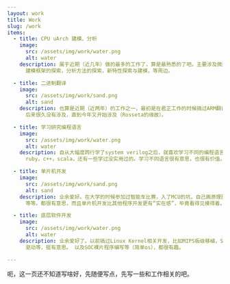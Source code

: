 ```yaml
---
layout: work
title: Work
slug: /work
items:
  - title: CPU uArch 建模、分析
    image:
      src: /assets/img/work/water.png
      alt: water
    description: 属于近期（近几年）做的最多的工作了，算是最熟悉的了吧。主要涉及微架构建模，微架构性能分析，
      建模框架的探索，分析方法的探索，新特性探索与建模，等周边。

  - title: 二进制翻译
    image:
      src: /assets/img/work/sand.png
      alt: sand
    description: 也算是近期（近两年）的工作之一，最初是在君正工作的时候搞过ARM翻译MIPS的动态二进制翻译器，
      后来很久没有涉及，直到今年又开始涉及（Rosseta的缘故）。

  - title: 学习研究编程语言
    image:
      src: /assets/img/work/water.png
      alt: water
    description: 自从大幅度跨行学了system verilog之后，就喜欢学习不同的编程语言了，顺序大致是perl，python，
      ruby，c++，scala，还有一些学过没实用过的。学习不同语言很有意思，也很有价值。

  - title: 单片机开发
    image:
      src: /assets/img/work/sand.png
      alt: sand
    description: 业余爱好。在大学的时候参加过智能车比赛，入了MCU的坑，自己画原理图，画PCB交付制版，然后焊接调试，
      等等。都很有意思，而且单片机开发比其他程序开发更有“实在感”，毕竟看得见摸得着。

  - title: 底层软件开发
    image:
      src: /assets/img/work/water.png
      alt: water
    description: 业余爱好了。以前搞过Linux Kernel相关开发，比如MIPS板级移植，SD、ETH驱动开发，clock、gpio、rtc之类的
      驱动等，挺有意思。 以及SOC裸片程序编写等（简单os），都很有趣。

---
```


呃，这一页还不知道写啥好，先随便写点，先写一些和工作相关的吧。
<br />
<br />
